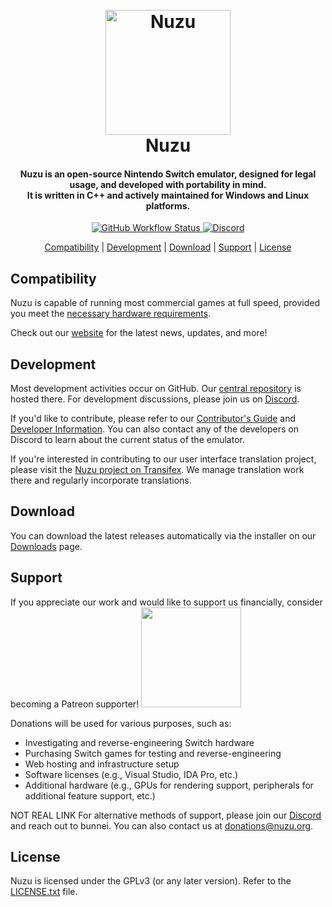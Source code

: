 <!--
SPDX-FileCopyrightText: 2022 Nuzu
SPDX-License-Identifier: GPL-3.0-or-later
-->

<h1 align="center">
  <br>
  <a href="https://github.com/Nikilites/nuzu/"><img src="https://raw.githubusercontent.com/Nikilites/nuzu/main/logo.png" alt="Nuzu" width="200"></a>
  <br>
  <b>Nuzu</b>
  <br>
</h1>

<h4 align="center"><b>Nuzu</b> is an open-source Nintendo Switch emulator, designed for legal usage, and developed with portability in mind.
<br>
It is written in C++ and actively maintained for Windows and Linux platforms.
</h4>

<p align="center">
    <a href="https://github.com/Nikilites/nuzu/actions">
        <img src="https://img.shields.io/github/workflow/status/Nikilites/nuzu/Build%20and%20Test/main?label=Build%20Status"
            alt="GitHub Workflow Status">
    </a>
    <a href="https://discord.com/invite/nuzu">
        <img src="https://img.shields.io/discord/1234567890?color=5865F2&label=discord&logo=discord&logoColor=white"
            alt="Discord">
    </a>
</p>

<p align="center">
  <a href="#compatibility">Compatibility</a> |
  <a href="#development">Development</a> |
  <a href="#download">Download</a> |
  <a href="#support">Support</a> |
  <a href="#license">License</a>
</p>

## Compatibility

Nuzu is capable of running most commercial games at full speed, provided you meet the [necessary hardware requirements](https://github.com/Nikilites/nuzu/wiki/Quickstart#hardware-requirements).

Check out our [website](https://github.com/Nikilites/nuzu/) for the latest news, updates, and more!

## Development

Most development activities occur on GitHub. Our [central repository](https://github.com/Nikilites/nuzu) is hosted there. For development discussions, please join us on [Discord](https://discord.com/invite/nuzu).

If you'd like to contribute, please refer to our [Contributor's Guide](https://github.com/Nikilites/nuzu/wiki/Contributing) and [Developer Information](https://github.com/Nikilites/nuzu/wiki/Developer-Information).
You can also contact any of the developers on Discord to learn about the current status of the emulator.

If you're interested in contributing to our user interface translation project, please visit the [Nuzu project on Transifex](https://www.transifex.com/Nikilites/nuzu). We manage translation work there and regularly incorporate translations.

## Download

You can download the latest releases automatically via the installer on our [Downloads](https://github.com/Nikilites/nuzu/releases) page.

## Support

If you appreciate our work and would like to support us financially, consider becoming a Patreon supporter!
<a href="https://www.patreon.com/nuzuTeam">
    <img src="https://c5.patreon.com/external/logo/become_a_patron_button@2x.png" width="160">
</a>

Donations will be used for various purposes, such as:
* Investigating and reverse-engineering Switch hardware
* Purchasing Switch games for testing and reverse-engineering
* Web hosting and infrastructure setup
* Software licenses (e.g., Visual Studio, IDA Pro, etc.)
* Additional hardware (e.g., GPUs for rendering support, peripherals for additional feature support, etc.)

NOT REAL LINK
For alternative methods of support, please join our [Discord](https://discord.com/invite/nuzu) and reach out to bunnei. You can also contact us at donations@nuzu.org.

## License

Nuzu is licensed under the GPLv3 (or any later version). Refer to the [LICENSE.txt](https://github.com/Nikilites/nuzu/blob/main/LICENSE.txt) file.
